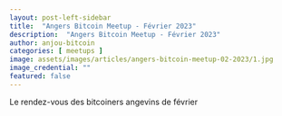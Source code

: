 ```yaml
---
layout: post-left-sidebar
title:  "Angers Bitcoin Meetup - Février 2023"
description:  "Angers Bitcoin Meetup - Février 2023"
author: anjou-bitcoin
categories: [ meetups ]
image: assets/images/articles/angers-bitcoin-meetup-02-2023/1.jpg
image_credential: ""
featured: false
---
```


Le rendez-vous des bitcoiners angevins de février 